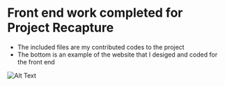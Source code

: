 # Front end work completed for Project Recapture

* The included files are my contributed codes to the project
* The bottom is an example of the website that I desiged and coded for the front end

![Alt Text](https://github.com/PeterHjHan/benttree/blob/master/assets/images/project-recapture-demo.gif)
